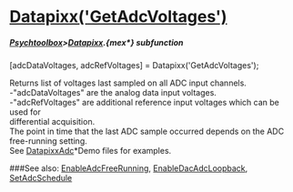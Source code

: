 # [Datapixx('GetAdcVoltages')](Datapixx-GetAdcVoltages) 
##### [Psychtoolbox](Psychtoolbox)>[Datapixx](Datapixx).{mex*} subfunction

[adcDataVoltages, adcRefVoltages] = Datapixx('GetAdcVoltages');

Returns list of voltages last sampled on all ADC input channels.  
-"adcDataVoltages" are the analog data input voltages.  
-"adcRefVoltages" are additional reference input voltages which can be used for  
differential acquisition.  
The point in time that the last ADC sample occurred depends on the ADC  
free-running setting.  
See [DatapixxAdc](DatapixxAdc)\*Demo files for examples.  
  


###See also:
[EnableAdcFreeRunning](Datapixx-EnableAdcFreeRunning), [EnableDacAdcLoopback](Datapixx-EnableDacAdcLoopback), [SetAdcSchedule](Datapixx-SetAdcSchedule)
